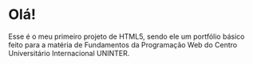 # Olá!
Esse é o meu primeiro projeto de HTML5, sendo ele um portfólio básico feito para a matéria de Fundamentos da Programação Web do Centro Universitário Internacional UNINTER.
